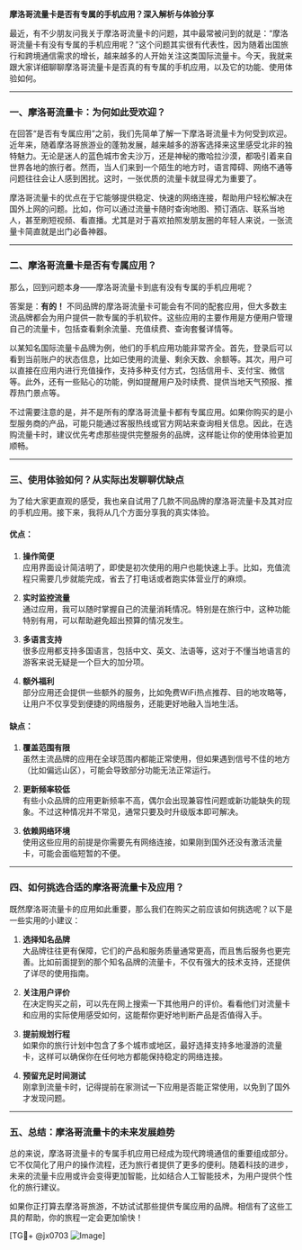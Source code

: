 **摩洛哥流量卡是否有专属的手机应用？深入解析与体验分享**

最近，有不少朋友问我关于摩洛哥流量卡的问题，其中最常被问到的就是：“摩洛哥流量卡有没有专属的手机应用呢？”这个问题其实很有代表性，因为随着出国旅行和跨境通信需求的增长，越来越多的人开始关注这类国际流量卡。今天，我就来跟大家详细聊聊摩洛哥流量卡是否真的有专属的手机应用，以及它的功能、使用体验如何。

---

### **一、摩洛哥流量卡：为何如此受欢迎？**

在回答“是否有专属应用”之前，我们先简单了解一下摩洛哥流量卡为何受到欢迎。近年来，随着摩洛哥旅游业的蓬勃发展，越来越多的游客选择来这里感受北非的独特魅力。无论是迷人的蓝色城市舍夫沙万，还是神秘的撒哈拉沙漠，都吸引着来自世界各地的旅行者。然而，当人们来到一个陌生的地方时，语言障碍、网络不通等问题往往会让人感到困扰。这时，一张优质的流量卡就显得尤为重要了。

摩洛哥流量卡的优点在于它能够提供稳定、快速的网络连接，帮助用户轻松解决在国外上网的问题。比如，你可以通过流量卡随时查询地图、预订酒店、联系当地人，甚至刷短视频、看直播。尤其是对于喜欢拍照发朋友圈的年轻人来说，一张流量卡简直就是出门必备神器。

---

### **二、摩洛哥流量卡是否有专属应用？**

那么，回到问题本身——摩洛哥流量卡到底有没有专属的手机应用呢？

答案是：**有的！** 不同品牌的摩洛哥流量卡可能会有不同的配套应用，但大多数主流品牌都会为用户提供一款专属的手机软件。这些应用的主要作用是方便用户管理自己的流量卡，包括查看剩余流量、充值续费、查询套餐详情等。

以某知名国际流量卡品牌为例，他们的手机应用功能非常齐全。首先，登录后可以看到当前账户的状态信息，比如已使用的流量、剩余天数、余额等。其次，用户可以直接在应用内进行充值操作，支持多种支付方式，包括信用卡、支付宝、微信等。此外，还有一些贴心的功能，例如提醒用户及时续费、提供当地天气预报、推荐热门景点等。

不过需要注意的是，并不是所有的摩洛哥流量卡都有专属应用。如果你购买的是小型服务商的产品，可能只能通过客服热线或官方网站来查询相关信息。因此，在选购流量卡时，建议优先考虑那些提供完整服务的品牌，这样能让你的使用体验更加顺畅。

---

### **三、使用体验如何？从实际出发聊聊优缺点**

为了给大家更直观的感受，我也亲自试用了几款不同品牌的摩洛哥流量卡及其对应的手机应用。接下来，我将从几个方面分享我的真实体验。

#### **优点：**
1. **操作简便**  
   应用界面设计简洁明了，即使是初次使用的用户也能快速上手。比如，充值流程只需要几步就能完成，省去了打电话或者跑实体营业厅的麻烦。
   
2. **实时监控流量**  
   通过应用，我可以随时掌握自己的流量消耗情况。特别是在旅行中，这种功能特别有用，可以帮助避免超出预算的情况发生。

3. **多语言支持**  
   很多应用都支持多国语言，包括中文、英文、法语等，这对于不懂当地语言的游客来说无疑是一个巨大的加分项。

4. **额外福利**  
   部分应用还会提供一些额外的服务，比如免费WiFi热点推荐、目的地攻略等，让用户不仅享受到便捷的网络服务，还能更好地融入当地生活。

#### **缺点：**
1. **覆盖范围有限**  
   虽然主流品牌的应用在全球范围内都能正常使用，但如果遇到信号不佳的地方（比如偏远山区），可能会导致部分功能无法正常运行。

2. **更新频率较低**  
   有些小众品牌的应用更新频率不高，偶尔会出现兼容性问题或新功能缺失的现象。不过这种情况并不常见，通常只要及时升级版本即可解决。

3. **依赖网络环境**  
   使用这些应用的前提是你需要先有网络连接，如果刚到国外还没有激活流量卡，可能会面临短暂的不便。

---

### **四、如何挑选合适的摩洛哥流量卡及应用？**

既然摩洛哥流量卡的应用如此重要，那么我们在购买之前应该如何挑选呢？以下是一些实用的小建议：

1. **选择知名品牌**  
   大品牌往往更有保障，它们的产品和服务质量通常更高，而且售后服务也更完善。比如前面提到的那个知名品牌的流量卡，不仅有强大的技术支持，还提供了详尽的使用指南。

2. **关注用户评价**  
   在决定购买之前，可以先在网上搜索一下其他用户的评价。看看他们对流量卡和应用的实际使用感受如何，这能帮你更好地判断产品是否值得入手。

3. **提前规划行程**  
   如果你的旅行计划中包含了多个城市或地区，最好选择支持多地漫游的流量卡，这样可以确保你在任何地方都能保持稳定的网络连接。

4. **预留充足时间测试**  
   刚拿到流量卡时，记得提前在家测试一下应用是否能正常使用，以免到了国外才发现问题。

---

### **五、总结：摩洛哥流量卡的未来发展趋势**

总的来说，摩洛哥流量卡的专属手机应用已经成为现代跨境通信的重要组成部分。它不仅简化了用户的操作流程，还为旅行者提供了更多的便利。随着科技的进步，未来的流量卡应用或许会变得更加智能，比如结合人工智能技术，为用户提供个性化的旅行建议。

如果你正打算去摩洛哥旅游，不妨试试那些提供专属应用的品牌。相信有了这些工具的帮助，你的旅程一定会更加愉快！

[TG💪+ @jx0703 ![Image](https://github.com/user-attachments/assets/dbca1d08-cadb-493c-b0ec-ad6f7a83f270)]